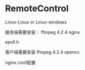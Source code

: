 # RemoteControl
Linux-Linux or Linux-windows

服务端需要安装：
ffmpeg 4.2.4
nginx

epoll.h

客户端需要安装
ffmpeg 4.2.4
opencv


nginx.conf配置
